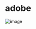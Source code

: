 # adobe
![image](https://user-images.githubusercontent.com/72120832/111491582-fc55f000-8761-11eb-973a-74d309c54283.png)
